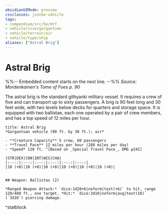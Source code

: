 ```yaml
---
obsidianUIMode: preview
cssclasses: json5e-vehicle
tags:
- compendium/src/5e/mtf
- vehicle/size/gargantuan
- vehicle/terrain/air
- vehicle/type/ship
aliases: ["Astral Brig"]
---
```

# Astral Brig
%%-- Embedded content starts on the next line. --%%
*Source: Mordenkainen's Tome of Foes p. 90*  

The astral brig is the standard githyanki military vessel. It requires a crew of five and can transport up to sixty passengers. A brig is 90 feet long and 30 feet wide, with two levels below decks for quarters and storage space. It is equipped with two ballistae, each one operated by a pair of crew members, and has a top speed of 12 miles per hour.

```ad-statblock
title: Astral Brig
*Gargantuan vehicle (90 ft. by 30 ft.); air*

- **Creature Capacity** 5 crew, 60 passengers
- **Travel Pace** 12 miles per hour (288 miles per day)
- *Speed* 120 ft. ^[Based on _Special Travel Pace_, DMG p242]

|STR|DEX|CON|INT|WIS|CHA|
|:---:|:---:|:---:|:---:|:---:|:---:|
|10 (+0)|10 (+0)|10 (+0)|10 (+0)|10 (+0)|10 (+0)|


## Weapon: Ballistas (2)

*Ranged Weapon Attack:* `dice:1d20+6|noform|text(+6)` to hit, range 120/480 ft., one target. *Hit:* `dice:3d10|noform|avg|text(16)` (`3d10`) piercing damage.
```
^statblock